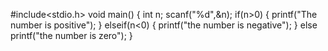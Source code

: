 #include<stdio.h>
void main()
{
int n;
scanf("%d",&n);
if(n>0)
{
printf("The number is positive");
}
elseif(n<0)
{
printf("the number is negative");
}
else
printf("the number is zero");
}
